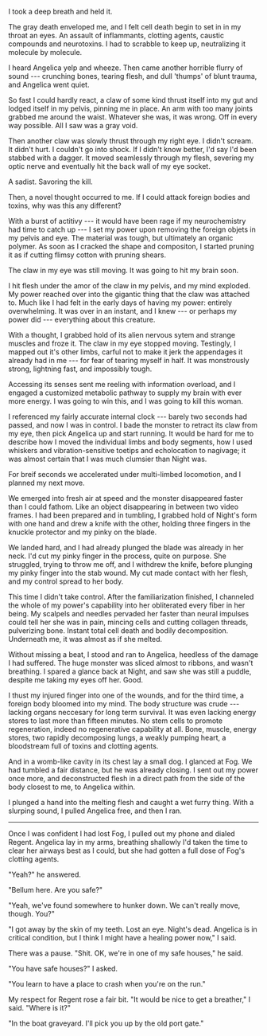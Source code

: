 I took a deep breath and held it.

The gray death enveloped me, and I felt cell death begin to set in in my throat an eyes. An assault
of inflammants, clotting agents, caustic compounds and neurotoxins. I had to scrabble to keep up, neutralizing
it molecule by molecule.

I heard Angelica yelp and wheeze. Then came another horrible flurry of sound --- crunching bones, tearing flesh,
and dull 'thumps' of blunt trauma, and Angelica went quiet.

So fast I could hardly react, a claw of some kind thrust itself into my gut and lodged itself in my pelvis, pinning me in place.
An arm with too many joints grabbed me around the waist.
Whatever she was, it was wrong. Off in every way possible. All I saw was a gray void.

Then another claw was slowly thrust through my right eye. I didn't scream. It didn't
hurt. I couldn't go into shock. If I didn't know better, I'd say I'd been stabbed with a dagger. It moved
seamlessly through my flesh, severing my optic nerve and eventually hit the back wall of my eye socket.

A sadist. Savoring the kill.

Then, a novel thought occurred to me. If I could attack foreign bodies and toxins, why was
this any different?

With a burst of actitivy --- it would have been rage if my neurochemistry had time to catch up ---
I set my power upon removing the foreign objets in my pelvis and eye. The material was tough, but
ultimately an organic polymer. As soon as I cracked the shape and compositon, I started pruning it as if cutting
flimsy cotton with pruning shears.

The claw in my eye was still moving. It was going to hit my brain soon.

I hit flesh under the amor of the claw in my pelvis, and my mind exploded.
My power reached over into the gigantic thing that the claw was attached to. Much like I had felt
in the early days of having my power: entirely overwhelming. It was over in an instant, and I knew --- or
perhaps my power did --- everything about this creature.

With a thought, I grabbed hold of its alien nervous sytem and strange muscles and froze it. The claw in my eye
stopped moving. Testingly, I mapped out it's other limbs, carful not to make it jerk the appendages it already had
in me --- for fear of tearing myself in half. It was monstrously strong, lightning fast, and impossibly tough.

Accessing its senses sent me reeling with information overload, and I engaged a customized metabolic pathway
to supply my brain with ever more energy. I was going to win this, and I was going to kill this woman.

I referenced my fairly accurate internal clock --- barely two seconds had passed, and now I was in control.
I bade the monster to retract its claw from my eye, then pick Angelica up and start running. It would be hard for
me to describe how I moved the individual limbs and body segments, how I used whiskers and vibration-sensitive
toetips and echolocation to nagivage; it was almost certain that I was much clumsier than Night was.

For breif seconds we accelerated under multi-limbed locomotion, and I planned my next move.

We emerged into fresh air at speed and the monster disappeared faster than I could fathom. Like an object disappearing
in between two video frames. I had been prepared and in tumbling, I grabbed hold of Night's form with one hand and drew
a knife with the other, holding three fingers in the knuckle protector and my pinky on the blade.

We landed hard, and I had already plunged the blade was already in her neck. I'd cut my pinky finger in the process,
quite on purpose. She struggled, trying to throw me off, and I withdrew the knife, before plunging my pinky finger
into the stab wound. My cut made contact with her flesh, and my control spread to her body.

This time I didn't take control. After the familiarization finished, I channeled the whole of my power's capability
into her obliterated every fiber in her being. My scalpels and needles pervaded her faster than neural impulses could
tell her she was in pain, mincing cells and cutting collagen threads, pulverizing bone. Instant total cell death and
bodily decomposition. Underneath me, it was almost as if she melted.

Without missing a beat, I stood and ran to Angelica, heedless of the damage I had suffered. The huge monster was sliced
almost to ribbons, and wasn't breathing. I spared a glance back at Night, and saw she was still a puddle, despite me
taking my eyes off her. Good.

I thust my injured finger into one of the wounds, and for the third time, a foreign body bloomed into my mind. The
body structure was crude --- lacking organs neccesary for long term survival. It was even lacking energy stores to
last more than fifteen minutes. No stem cells to promote regeneration, indeed no regenerative capability at all. Bone,
muscle, energy stores, two rapidly decomposing lungs, a weakly pumping heart, a bloodstream full of toxins and clotting
agents.

And in a womb-like cavity in its chest lay a small dog. I glanced at Fog. We had tumbled a fair distance, but he 
was already closing. I sent out my power once more, and deconstructed flesh in a direct path from the side of
the body closest to me, to Angelica within.

I plunged a hand into the melting flesh and caught a wet furry thing. With a slurping sound, I pulled Angelica free,
and then I ran.

----

Once I was confident I had lost Fog, I pulled out my phone and dialed Regent. Angelica lay in my arms,
breathing shallowly I'd taken the time to clear her airways best as I could, but she had gotten a full
dose of Fog's clotting agents.

"Yeah?" he answered.

"Bellum here. Are you safe?"

"Yeah, we've found somewhere to hunker down. We can't really move, though. You?"

"I got away by the skin of my teeth. Lost an eye. Night's dead. Angelica is in critical condition, but I think
I might have a healing power now," I said.

There was a pause. "Shit. OK, we're in one of my safe houses," he said.

"You have safe houses?" I asked.

"You learn to have a place to crash when you're on the run."

My respect for Regent rose a fair bit. "It would be nice to get a breather," I said. "Where is it?"

"In the boat graveyard. I'll pick you up by the old port gate."
